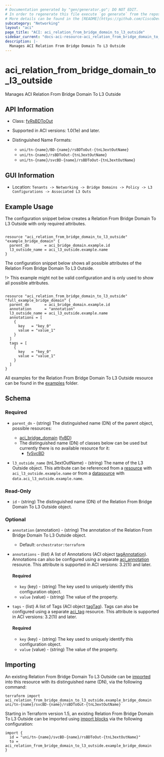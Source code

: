 ```yaml
---
# Documentation generated by "gen/generator.go"; DO NOT EDIT.
# In order to regenerate this file execute `go generate` from the repository root.
# More details can be found in the [README](https://github.com/CiscoDevNet/terraform-provider-aci/blob/master/README.md).
subcategory: "Networking"
layout: "aci"
page_title: "ACI: aci_relation_from_bridge_domain_to_l3_outside"
sidebar_current: "docs-aci-resource-aci_relation_from_bridge_domain_to_l3_outside"
description: |-
  Manages ACI Relation From Bridge Domain To L3 Outside
---
```


# aci_relation_from_bridge_domain_to_l3_outside #

Manages ACI Relation From Bridge Domain To L3 Outside



## API Information ##

* Class: [fvRsBDToOut](https://pubhub.devnetcloud.com/media/model-doc-latest/docs/app/index.html#/objects/fvRsBDToOut/overview)

* Supported in ACI versions: 1.0(1e) and later.

* Distinguished Name Formats:
  - `uni/tn-{name}/BD-{name}/rsBDToOut-{tnL3extOutName}`
  - `uni/tn-{name}/rsBDToOut-{tnL3extOutName}`
  - `uni/tn-{name}/svcBD-{name}/rsBDToOut-{tnL3extOutName}`

## GUI Information ##

* Location: `Tenants -> Networking -> Bridge Domains -> Policy -> L3 Configurations -> Associated L3 Outs`

## Example Usage ##

The configuration snippet below creates a Relation From Bridge Domain To L3 Outside with only required attributes.

```hcl

resource "aci_relation_from_bridge_domain_to_l3_outside" "example_bridge_domain" {
  parent_dn       = aci_bridge_domain.example.id
  l3_outside_name = aci_l3_outside.example.name
}

```
The configuration snippet below shows all possible attributes of the Relation From Bridge Domain To L3 Outside.

!> This example might not be valid configuration and is only used to show all possible attributes.

```hcl

resource "aci_relation_from_bridge_domain_to_l3_outside" "full_example_bridge_domain" {
  parent_dn       = aci_bridge_domain.example.id
  annotation      = "annotation"
  l3_outside_name = aci_l3_outside.example.name
  annotations = [
    {
      key   = "key_0"
      value = "value_1"
    }
  ]
  tags = [
    {
      key   = "key_0"
      value = "value_1"
    }
  ]
}

```

All examples for the Relation From Bridge Domain To L3 Outside resource can be found in the [examples](https://github.com/CiscoDevNet/terraform-provider-aci/tree/master/examples/resources/aci_relation_from_bridge_domain_to_l3_outside) folder.

## Schema ##

### Required ###

* `parent_dn` - (string) The distinguished name (DN) of the parent object, possible resources:
  - [aci_bridge_domain](https://registry.terraform.io/providers/CiscoDevNet/aci/latest/docs/resources/bridge_domain) ([fvBD](https://pubhub.devnetcloud.com/media/model-doc-latest/docs/app/index.html#/objects/fvBD/overview))
  - The distinguished name (DN) of classes below can be used but currently there is no available resource for it:
    - [fvSvcBD](https://pubhub.devnetcloud.com/media/model-doc-latest/docs/app/index.html#/objects/fvSvcBD/overview)

* `l3_outside_name` (tnL3extOutName) - (string) The name of the L3 Outside object. This attribute can be referenced from a [resource](https://registry.terraform.io/providers/CiscoDevNet/aci/latest/docs/resources/l3_outside) with `aci_l3_outside.example.name` or from a [datasource](https://registry.terraform.io/providers/CiscoDevNet/aci/latest/docs/data-sources/l3_outside) with `data.aci_l3_outside.example.name`.

### Read-Only ###

* `id` - (string) The distinguished name (DN) of the Relation From Bridge Domain To L3 Outside object.

### Optional ###

* `annotation` (annotation) - (string) The annotation of the Relation From Bridge Domain To L3 Outside object.
  - Default: `orchestrator:terraform`

* `annotations` - (list) A list of Annotations (ACI object [tagAnnotation](https://pubhub.devnetcloud.com/media/model-doc-latest/docs/app/index.html#/objects/tagAnnotation/overview)). Annotations can also be configured using a separate [aci_annotation](https://registry.terraform.io/providers/CiscoDevNet/aci/latest/docs/resources/annotation) resource. This attribute is supported in ACI versions: 3.2(1l) and later.
  
  #### Required ####
  
  * `key` (key) - (string) The key used to uniquely identify this configuration object.
  * `value` (value) - (string) The value of the property.

* `tags` - (list) A list of Tags (ACI object [tagTag](https://pubhub.devnetcloud.com/media/model-doc-latest/docs/app/index.html#/objects/tagTag/overview)). Tags can also be configured using a separate [aci_tag](https://registry.terraform.io/providers/CiscoDevNet/aci/latest/docs/resources/tag) resource. This attribute is supported in ACI versions: 3.2(1l) and later.
  
  #### Required ####
  
  * `key` (key) - (string) The key used to uniquely identify this configuration object.
  * `value` (value) - (string) The value of the property.

## Importing

An existing Relation From Bridge Domain To L3 Outside can be [imported](https://www.terraform.io/docs/import/index.html) into this resource with its distinguished name (DN), via the following command:

```
terraform import aci_relation_from_bridge_domain_to_l3_outside.example_bridge_domain uni/tn-{name}/svcBD-{name}/rsBDToOut-{tnL3extOutName}
```

Starting in Terraform version 1.5, an existing Relation From Bridge Domain To L3 Outside can be imported
using [import blocks](https://developer.hashicorp.com/terraform/language/import) via the following configuration:

```
import {
  id = "uni/tn-{name}/svcBD-{name}/rsBDToOut-{tnL3extOutName}"
  to = aci_relation_from_bridge_domain_to_l3_outside.example_bridge_domain
}
```
